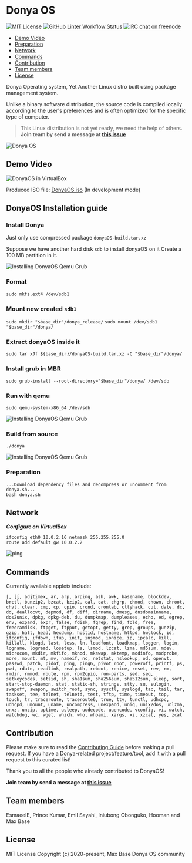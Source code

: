 # Donya OS

[![MIT License](https://img.shields.io/github/license/DonyaOS/Donya?color=brightgreen)](LICENSE)
[![GitHub Linter Workflow Status](https://img.shields.io/github/workflow/status/DonyaOS/Donya/Lint?label=Linter)](#donya-os)
[![IRC chat on freenode](https://img.shields.io/badge/IRC%20chat%20on%20freenode-%23DonyaOS-brightgreen)](#donya-os)

- [Demo Video](#demo-video)
- [Preparation](#preparation)
- [Network](#network)
- [Commands](#commands)
- [Contribution](#contribution)
- [Team members](#team-members)
- [License](#license)

Donya Operating system, Yet Another Linux distro built using package management system.

Unlike a binary software distribution, the source code is compiled locally according to the user's preferences and is often optimized for the specific type of computer.

> This Linux distribution is not yet ready, we need the help of others.  **Join team by send a message at [this issue](https://github.com/DonyaOS/Donya/issues/4)**

![Donya OS](images/demo.jpg)

## Demo Video

![DonyaOS in VirtualBox](images/demo.gif)

Produced ISO file: [DonyaOS.iso](DonyaOS.iso) (In development mode)


## DonyaOS Installation guide

### Install Donya

Just only use compressed package `donyaOS-build.tar.xz`

Suppose we have another hard disk `sdb` to install donyaOS on it
Create a 100 MB partition in it.


![Installing DonyaOS Qemu Grub](images/qemu1.jpg)

### Format

`sudo mkfs.ext4 /dev/sdb1`

### Mount new created `sdb1`

`sudo mkdir "$base_dir"/donya_release/`
`sudo mount /dev/sdb1 "$base_dir"/donya/`

### Extract donyaOS inside it

`sudo tar xJf ${base_dir}/donyaOS-build.tar.xz -C "$base_dir"/donya/`

### Install grub in MBR

`sudo grub-install --root-directory="$base_dir"/donya/ /dev/sdb`


### Run with qemu

`sudo qemu-system-x86_64 /dev/sdb`

![Installing DonyaOS Qemu Grub](images/qemu2.jpg)

### Build from source

`./donya`

![Installing DonyaOS Qemu Grub](images/qemu1.jpg)

### Preparation

```
...Download dependency files and decompress or uncomment from donya.sh...
bash donya.sh
```

## Network

***Configure on VirtualBox***

```
ifconfig eth0 10.0.2.16 netmask 255.255.255.0
route add default gw 10.0.2.2
```

![ping](images/network.gif)

## Commands

Currently available applets include:

```
[, [[, adjtimex, ar, arp, arping, ash, awk, basename, blockdev,
brctl, bunzip2, bzcat, bzip2, cal, cat, chgrp, chmod, chown, chroot,
chvt, clear, cmp, cp, cpio, crond, crontab, cttyhack, cut, date, dc,
dd, deallocvt, depmod, df, diff, dirname, dmesg, dnsdomainname,
dos2unix, dpkg, dpkg-deb, du, dumpkmap, dumpleases, echo, ed, egrep,
env, expand, expr, false, fdisk, fgrep, find, fold, free,
freeramdisk, ftpget, ftpput, getopt, getty, grep, groups, gunzip,
gzip, halt, head, hexdump, hostid, hostname, httpd, hwclock, id,
ifconfig, ifdown, ifup, init, insmod, ionice, ip, ipcalc, kill,
killall, klogd, last, less, ln, loadfont, loadkmap, logger, login,
logname, logread, losetup, ls, lsmod, lzcat, lzma, md5sum, mdev,
microcom, mkdir, mkfifo, mknod, mkswap, mktemp, modinfo, modprobe,
more, mount, mt, mv, nameif, nc, netstat, nslookup, od, openvt,
passwd, patch, pidof, ping, ping6, pivot_root, poweroff, printf, ps,
pwd, rdate, readlink, realpath, reboot, renice, reset, rev, rm,
rmdir, rmmod, route, rpm, rpm2cpio, run-parts, sed, seq,
setkeycodes, setsid, sh, sha1sum, sha256sum, sha512sum, sleep, sort,
start-stop-daemon, stat, static-sh, strings, stty, su, sulogin,
swapoff, swapon, switch_root, sync, sysctl, syslogd, tac, tail, tar,
taskset, tee, telnet, telnetd, test, tftp, time, timeout, top,
touch, tr, traceroute, traceroute6, true, tty, tunctl, udhcpc,
udhcpd, umount, uname, uncompress, unexpand, uniq, unix2dos, unlzma,
unxz, unzip, uptime, usleep, uudecode, uuencode, vconfig, vi, watch,
watchdog, wc, wget, which, who, whoami, xargs, xz, xzcat, yes, zcat
```

## Contribution

Please make sure to read the [Contributing Guide](CONTRIBUTING.md) before making a pull request. If you have a Donya-related project/feature/tool, add it with a pull request to this curated list!

Thank you to all the people who already contributed to DonyaOS!

**Join team by send a message at [this issue](https://github.com/DonyaOS/Donya/issues/4)**

## Team members

EsmaeelE, Prince Kumar, Emil Sayahi, Iniubong Obonguko, Hooman and Max Base

## License

MIT License Copyright (c) 2020-present, Max Base
Donya OS community
